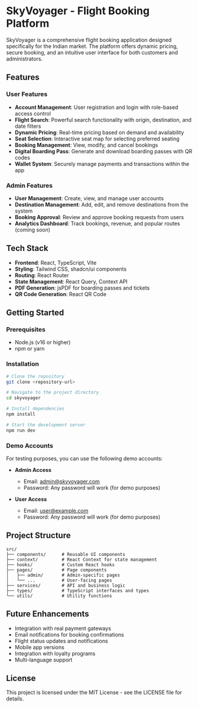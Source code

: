 
# SkyVoyager - Flight Booking Platform

SkyVoyager is a comprehensive flight booking application designed specifically for the Indian market. The platform offers dynamic pricing, secure booking, and an intuitive user interface for both customers and administrators.

## Features

### User Features
- **Account Management**: User registration and login with role-based access control
- **Flight Search**: Powerful search functionality with origin, destination, and date filters
- **Dynamic Pricing**: Real-time pricing based on demand and availability
- **Seat Selection**: Interactive seat map for selecting preferred seating
- **Booking Management**: View, modify, and cancel bookings
- **Digital Boarding Pass**: Generate and download boarding passes with QR codes
- **Wallet System**: Securely manage payments and transactions within the app

### Admin Features
- **User Management**: Create, view, and manage user accounts
- **Destination Management**: Add, edit, and remove destinations from the system
- **Booking Approval**: Review and approve booking requests from users
- **Analytics Dashboard**: Track bookings, revenue, and popular routes (coming soon)

## Tech Stack

- **Frontend**: React, TypeScript, Vite
- **Styling**: Tailwind CSS, shadcn/ui components
- **Routing**: React Router
- **State Management**: React Query, Context API
- **PDF Generation**: jsPDF for boarding passes and tickets
- **QR Code Generation**: React QR Code

## Getting Started

### Prerequisites
- Node.js (v16 or higher)
- npm or yarn

### Installation

```sh
# Clone the repository
git clone <repository-url>

# Navigate to the project directory
cd skyvoyager

# Install dependencies
npm install

# Start the development server
npm run dev
```

### Demo Accounts

For testing purposes, you can use the following demo accounts:

- **Admin Access**
  - Email: admin@skyvoyager.com
  - Password: Any password will work (for demo purposes)

- **User Access**
  - Email: user@example.com
  - Password: Any password will work (for demo purposes)

## Project Structure

```
src/
├── components/      # Reusable UI components
├── context/         # React Context for state management
├── hooks/           # Custom React hooks
├── pages/           # Page components
│   ├── admin/       # Admin-specific pages
│   └── ...          # User-facing pages
├── services/        # API and business logic
├── types/           # TypeScript interfaces and types
└── utils/           # Utility functions
```

## Future Enhancements

- Integration with real payment gateways
- Email notifications for booking confirmations
- Flight status updates and notifications
- Mobile app versions
- Integration with loyalty programs
- Multi-language support


## License

This project is licensed under the MIT License - see the LICENSE file for details.
